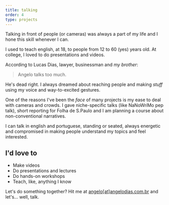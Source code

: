 ```yaml
---
title: talking
order: 4
type: projects
---
```


<!-- TODO lacking images -->
<!-- TODO revision -->
<!-- TODO links -->

Talking in front of people (or cameras) was always a part of my life and I hone this skill whenever I can.

<!-- end -->

I used to teach english, at 18, to people from 12 to 60 (yes) years old. At college, I loved to do presentations and videos.

According to Lucas Dias, lawyer, businessman and *my brother*:

> Angelo talks too much.

He's dead right. I always dreamed about reaching people and making *stuff* using my voice and way-to-excited gestures.

One of the reasons I've been the *face* of many projects is my ease to deal with cameras and crowds. I gave niche-specific talks (like NaNoWriMo pep talk), short reporting for Folha de S.Paulo and I am planning a course about non-conventional narratives.

I can talk in english and portuguese, standing or seated, always energetic and compromised in making people understand my topics and feel interested.

## I'd love to

- Make videos
- Do presentations and lectures
- Do hands-on workshops
- Teach, like, anything I know

Let's do something together? Hit me at [angelo\[at\]angelodias.com.br](mailto:angelo@angelodias.com.br) and let's... well, talk.